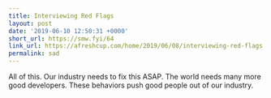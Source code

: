 ```yaml
---
title: Interviewing Red Flags
layout: post
date: '2019-06-10 12:50:31 +0000'
short_url: https://smw.fyi/64
link_url: https://afreshcup.com/home/2019/06/08/interviewing-red-flags.html
permalink: sad
---
```

All of this. Our industry needs to fix this ASAP. The world needs many more good developers. These behaviors push good people out of our industry.
